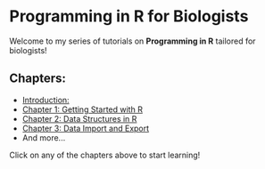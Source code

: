 # Programming in R for Biologists

Welcome to my series of tutorials on **Programming in R** tailored for biologists!

## Chapters:
- [Introduction:](Introduction/index.md)
- [Chapter 1: Getting Started with R](chapter1/index.md)
- [Chapter 2: Data Structures in R](chapter2/index.md)
- [Chapter 3: Data Import and Export](chapter3/index.md)
- And more...

Click on any of the chapters above to start learning!
